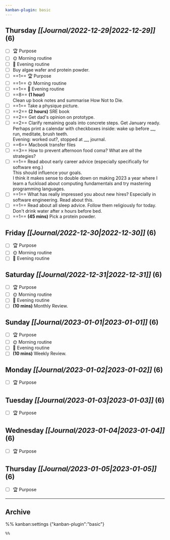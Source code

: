```yaml
---
kanban-plugin: basic
---
```


## **Thursday** *[[Journal/2022-12-29|2022-12-29]]* (6)

- [ ] 🏆 Purpose
- [ ] 🌞 Morning routine
- [ ] 🌙 Evening routine
- [ ] Buy algae wafer and protein powder.
- [ ] ==1== 🏆 Purpose
- [ ] ==1== 🌞 Morning routine
- [ ] ==1== 🌙 Evening routine
- [ ] ==8== **(1 hour)**<br>Clean up book notes and summarise How Not to Die.
- [ ] ==1== Take a physique picture.
- [ ] ==2== **(2 hours)** SRE book
- [ ] ==2== Get dad's opinion on prototype.
- [ ] ==2== Clarify remaining goals into concrete steps. Get January ready. Perhaps print a calendar with checkboxes inside: wake up before \_\_, run, meditate, brush teeth.<br>Evening: worked out?, stopped at \_\_, journal.
- [ ] ==6== Macbook transfer files
- [ ] ==3== How to prevent afternoon food coma? What are *all* the strategies?
- [ ] ==1== Read about early career advice (especially specifically for software eng.)<br>This should influence your goals.<br>I think it makes sense to double down on making 2023 a year where I learn a fuckload about computing fundamentals and try mastering programming languages.
- [ ] ==1== What has really impressed you about new hires? Especially in software engineering. Read about this.
- [ ] ==1== Read about all sleep advice. Follow them religiously for today.<br>Don't drink water after x hours before bed.
- [ ] ==1== **(45 mins)** Pick a protein powder.

## **Friday** *[[Journal/2022-12-30|2022-12-30]]* (6)

- [ ] 🏆 Purpose
- [ ] 🌞 Morning routine
- [ ] 🌙 Evening routine

## **Saturday** *[[Journal/2022-12-31|2022-12-31]]* (6)

- [ ] 🏆 Purpose
- [ ] 🌞 Morning routine
- [ ] 🌙 Evening routine
- [ ] **(10 mins)** Monthly Review.

## **Sunday** *[[Journal/2023-01-01|2023-01-01]]* (6)

- [ ] 🏆 Purpose
- [ ] 🌞 Morning routine
- [ ] 🌙 Evening routine
- [ ] **(10 mins)** Weekly Review.

## **Monday** *[[Journal/2023-01-02|2023-01-02]]* (6)

- [ ] 🏆 Purpose

## **Tuesday** *[[Journal/2023-01-03|2023-01-03]]* (6)

- [ ] 🏆 Purpose

## **Wednesday** *[[Journal/2023-01-04|2023-01-04]]* (6)

- [ ] 🏆 Purpose

## **Thursday** *[[Journal/2023-01-05|2023-01-05]]* (6)

- [ ] 🏆 Purpose

***

## Archive



%% kanban:settings
{"kanban-plugin":"basic"}
```
%%
